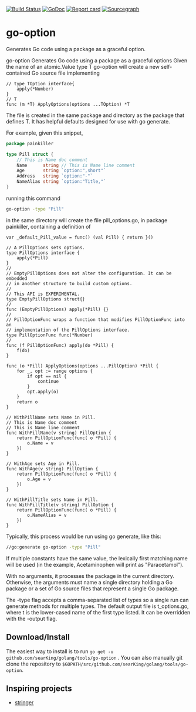 [![Build Status](https://travis-ci.org/searKing/travis-ci.svg?branch=go-option)](https://travis-ci.org/searKing/travis-ci)
[![GoDoc](https://godoc.org/github.com/searKing/golang/tools/go-option?status.svg)](https://godoc.org/github.com/searKing/golang/tools/go-option)
[![Report card](https://goreportcard.com/badge/github.com/searKing/golang/tools/go-option)](https://goreportcard.com/report/github.com/searKing/golang/tools/go-option)
[![Sourcegraph](https://sourcegraph.com/github.com/searKing/golang/-/badge.svg)](https://sourcegraph.com/github.com/searKing/travis-ci@go-option?badge)

# go-option

Generates Go code using a package as a graceful option.

go-option Generates Go code using a package as a graceful options Given the name of an atomic.Value type T go-option
will create a new self-contained Go source file implementing

```
// type TOption interface{
	apply(*Number)
}
// T
func (m *T) ApplyOptions(options ...TOption) *T
```

The file is created in the same package and directory as the package that defines T. It has helpful defaults designed
for use with go generate.

For example, given this snippet,

```go
package painkiller

type Pill struct {
	// This is Name doc comment
	Name      string // This is Name line comment
	Age       string `option:",short"`
	Address   string `option:"-"`
	NameAlias string `option:"Title,"`
}
```

running this command

```bash
go-option -type "Pill"
```

in the same directory will create the file pill_options.go, in package painkiller, containing a definition of

```
var _default_Pill_value = func() (val Pill) { return }()

// A PillOptions sets options.
type PillOptions interface {
	apply(*Pill)
}
//
// EmptyPillOptions does not alter the configuration. It can be embedded
// in another structure to build custom options.
//
// This API is EXPERIMENTAL.
type EmptyPillOptions struct{}
//
func (EmptyPillOptions) apply(*Pill) {}
//
// PillOptionFunc wraps a function that modifies PillOptionFunc into an
// implementation of the PillOptions interface.
type PillOptionFunc func(*Number)
//
func (f PillOptionFunc) apply(do *Pill) {
	f(do)
}

func (o *Pill) ApplyOptions(options ...PillOption) *Pill {
	for _, opt := range options {
		if opt == nil {
			continue
		}
		opt.apply(o)
	}
	return o
}

// WithPillName sets Name in Pill.
// This is Name doc comment
// This is Name line comment
func WithPillName(v string) PillOption {
	return PillOptionFunc(func( o *Pill) {
		o.Name = v
	})
}

// WithAge sets Age in Pill.
func WithAge(v string) PillOption {
	return PillOptionFunc(func( o *Pill) {
		o.Age = v
	})
}

// WithPillTitle sets Name in Pill.
func WithPillTitle(v string) PillOption {
	return PillOptionFunc(func( o *Pill) {
		o.NameAlias = v
	})
}

```

Typically, this process would be run using go generate, like this:

```bash
//go:generate go-option -type "Pill"
```

If multiple constants have the same value, the lexically first matching name will be used (in the example, Acetaminophen
will print as "Paracetamol").

With no arguments, it processes the package in the current directory. Otherwise, the arguments must name a single
directory holding a Go package or a set of Go source files that represent a single Go package.

The -type flag accepts a comma-separated list of types so a single run can generate methods for multiple types. The
default output file is t_options.go, where t is the lower-cased name of the first type listed. It can be overridden with
the -output flag.

## Download/Install

The easiest way to install is to run `go get -u github.com/searKing/golang/tools/go-option`
. You can also manually git clone the repository to `$GOPATH/src/github.com/searKing/golang/tools/go-option`.

## Inspiring projects

* [stringer](https://godoc.org/golang.org/x/tools/cmd/stringer)
